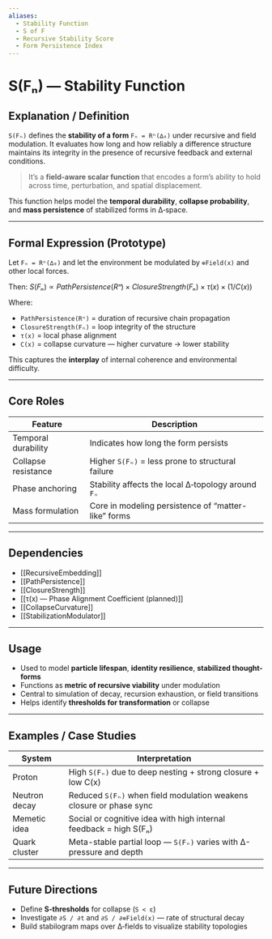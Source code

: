 ```yaml
---
aliases:
  - Stability Function
  - S of F
  - Recursive Stability Score
  - Form Persistence Index
---
```


# S(Fₙ) — Stability Function

## Explanation / Definition

`S(Fₙ)` defines the **stability of a form** `Fₙ = Rⁿ(∆₀)` under recursive and field modulation. It evaluates how long and how reliably a difference structure maintains its integrity in the presence of recursive feedback and external conditions.

> It’s a **field-aware scalar function** that encodes a form’s ability to hold across time, perturbation, and spatial displacement.

This function helps model the **temporal durability**, **collapse probability**, and **mass persistence** of stabilized forms in ∆‑space.

---

## Formal Expression (Prototype)

Let `Fₙ = Rⁿ(∆₀)` and let the environment be modulated by `⊚Field(x)` and other local forces.

Then:
$S(Fₙ) ∝ PathPersistence(Rⁿ) × ClosureStrength(Fₙ) × τ(x) × (1 / C(x))$

Where:
- `PathPersistence(Rⁿ)` = duration of recursive chain propagation
- `ClosureStrength(Fₙ)` = loop integrity of the structure
- `τ(x)` = local phase alignment
- `C(x)` = collapse curvature — higher curvature → lower stability

This captures the **interplay** of internal coherence and environmental difficulty.

---

## Core Roles

| Feature             | Description                                             |
|---------------------|---------------------------------------------------------|
| Temporal durability | Indicates how long the form persists                    |
| Collapse resistance | Higher `S(Fₙ)` = less prone to structural failure       |
| Phase anchoring     | Stability affects the local ∆‑topology around `Fₙ`      |
| Mass formulation    | Core in modeling persistence of “matter-like” forms     |

---

## Dependencies

- [[RecursiveEmbedding]]
- [[PathPersistence]]
- [[ClosureStrength]]
- [[τ(x) — Phase Alignment Coefficient (planned)]]
- [[CollapseCurvature]]
- [[StabilizationModulator]]

---

## Usage

- Used to model **particle lifespan**, **identity resilience**, **stabilized thought-forms**
- Functions as **metric of recursive viability** under modulation
- Central to simulation of decay, recursion exhaustion, or field transitions
- Helps identify **thresholds for transformation** or collapse

---

## Examples / Case Studies

| System         | Interpretation                                                       |
|----------------|----------------------------------------------------------------------|
| Proton         | High `S(Fₙ)` due to deep nesting + strong closure + low C(x)         |
| Neutron decay  | Reduced `S(Fₙ)` when field modulation weakens closure or phase sync  |
| Memetic idea   | Social or cognitive idea with high internal feedback = high S(Fₙ)    |
| Quark cluster  | Meta-stable partial loop — `S(Fₙ)` varies with ∆-pressure and depth  |

---

## Future Directions

- Define **S‑thresholds** for collapse (`S < ε`)
- Investigate `∂S / ∂t` and `∂S / ∂⊚Field(x)` — rate of structural decay
- Build stabilogram maps over ∆‑fields to visualize stability topologies